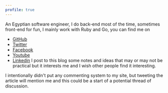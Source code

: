 ```yaml
---
profile: true
---
```


An Egyptian software engineer, I do back-end most of the time, sometimes front-end
for fun, I mainly work with Ruby and Go, you can find me on

* [GitHub](https://www.github.com/khaledafify)
* [Twitter](https://www.twitter.com/khaledsafify)
* [Facebook](https://www.facebook.com/khafify)
* [Youtube](http://youtube.com/KhaledAfify)
* [Linkedin](https://www.linkedin.com/in/khaledafify)
I post to this blog some notes and ideas that may or may not be practical but it
interests me and I wish other people find it interesting.

I intentionally didn't put any commenting system to my site, but tweeting the
article will mention me and this could be a start of a potential thread of discussion.
